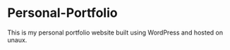 # Personal-Portfolio
This is my personal portfolio website built using WordPress and hosted on unaux.
